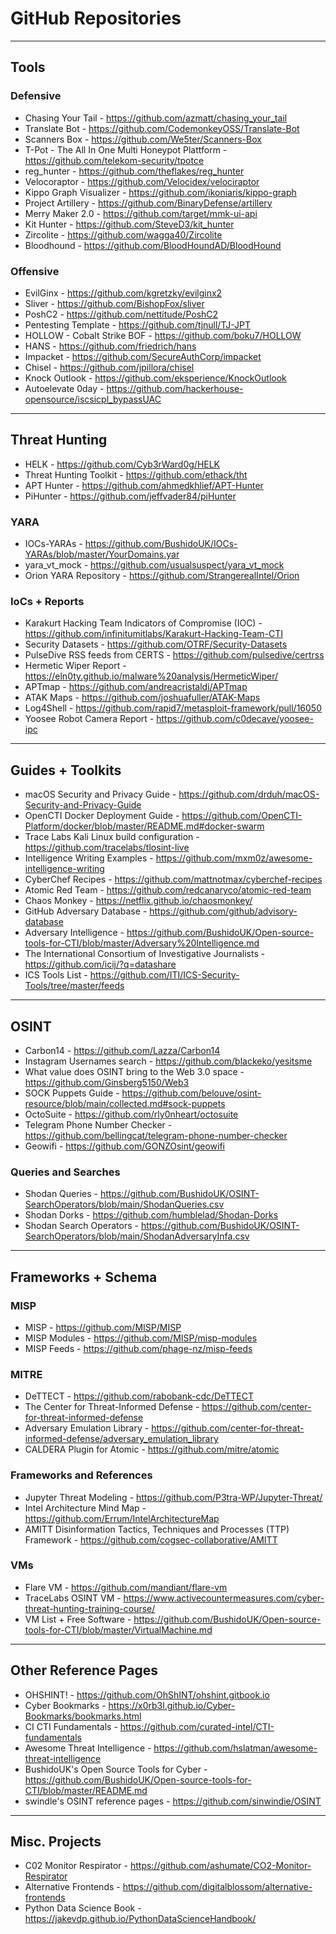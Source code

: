 # GitHub Repositories

___

## Tools

### Defensive 
* Chasing Your Tail - https://github.com/azmatt/chasing_your_tail
* Translate Bot - https://github.com/CodemonkeyOSS/Translate-Bot
* Scanners Box - https://github.com/We5ter/Scanners-Box
* T-Pot - The All In One Multi Honeypot Plattform - https://github.com/telekom-security/tpotce
* reg_hunter - https://github.com/theflakes/reg_hunter
* Velocoraptor - https://github.com/Velocidex/velociraptor
* Kippo Graph Visualizer - https://github.com/ikoniaris/kippo-graph
* Project Artillery - https://github.com/BinaryDefense/artillery
* Merry Maker 2.0 - https://github.com/target/mmk-ui-api
* Kit Hunter - https://github.com/SteveD3/kit_hunter
* Zircolite - https://github.com/wagga40/Zircolite
* Bloodhound - https://github.com/BloodHoundAD/BloodHound

### Offensive
* EvilGinx - https://github.com/kgretzky/evilginx2
* Sliver - https://github.com/BishopFox/sliver
* PoshC2 - https://github.com/nettitude/PoshC2
* Pentesting Template - https://github.com/tjnull/TJ-JPT
* HOLLOW - Cobalt Strike BOF - https://github.com/boku7/HOLLOW
* HANS - https://github.com/friedrich/hans
* Impacket - https://github.com/SecureAuthCorp/impacket
* Chisel - https://github.com/jpillora/chisel
* Knock Outlook - https://github.com/eksperience/KnockOutlook
* Autoelevate 0day - https://github.com/hackerhouse-opensource/iscsicpl_bypassUAC

___

## Threat Hunting 
* HELK - https://github.com/Cyb3rWard0g/HELK
* Threat Hunting Toolkit - https://github.com/ethack/tht
* APT Hunter - https://github.com/ahmedkhlief/APT-Hunter
* PiHunter - https://github.com/jeffvader84/piHunter

### YARA
* IOCs-YARAs - https://github.com/BushidoUK/IOCs-YARAs/blob/master/YourDomains.yar
* yara_vt_mock - https://github.com/usualsuspect/yara_vt_mock
* Orion YARA Repository - https://github.com/StrangerealIntel/Orion

### IoCs + Reports 
* Karakurt Hacking Team Indicators of Compromise (IOC) - https://github.com/infinitumitlabs/Karakurt-Hacking-Team-CTI
* Security Datasets - https://github.com/OTRF/Security-Datasets
* PulseDive RSS feeds from CERTS - https://github.com/pulsedive/certrss
* Hermetic Wiper Report - https://eln0ty.github.io/malware%20analysis/HermeticWiper/
* APTmap - https://github.com/andreacristaldi/APTmap
* ATAK Maps - https://github.com/joshuafuller/ATAK-Maps
* Log4Shell - https://github.com/rapid7/metasploit-framework/pull/16050
* Yoosee Robot Camera Report - https://github.com/c0decave/yoosee-ipc

___

## Guides + Toolkits
* macOS Security and Privacy Guide - https://github.com/drduh/macOS-Security-and-Privacy-Guide
* OpenCTI Docker Deployment Guide - https://github.com/OpenCTI-Platform/docker/blob/master/README.md#docker-swarm
* Trace Labs Kali Linux build configuration - https://github.com/tracelabs/tlosint-live
* Intelligence Writing Examples - https://github.com/mxm0z/awesome-intelligence-writing
* CyberChef Recipes - https://github.com/mattnotmax/cyberchef-recipes
* Atomic Red Team - https://github.com/redcanaryco/atomic-red-team
* Chaos Monkey - https://netflix.github.io/chaosmonkey/
* GitHub Adversary Database - https://github.com/github/advisory-database
* Adversary Intelligence - https://github.com/BushidoUK/Open-source-tools-for-CTI/blob/master/Adversary%20Intelligence.md
* The International Consortium of Investigative Journalists - https://github.com/icij/?q=datashare
* ICS Tools List - https://github.com/ITI/ICS-Security-Tools/tree/master/feeds

___

## OSINT 
* Carbon14 - https://github.com/Lazza/Carbon14
* Instagram Usernames search - https://github.com/blackeko/yesitsme
* What value does OSINT bring to the Web 3.0 space - https://github.com/Ginsberg5150/Web3
* SOCK Puppets Guide - https://github.com/belouve/osint-resource/blob/main/collected.md#sock-puppets
* OctoSuite - https://github.com/rly0nheart/octosuite
* Telegram Phone Number Checker - https://github.com/bellingcat/telegram-phone-number-checker
* Geowifi - https://github.com/GONZOsint/geowifi


### Queries and Searches 
* Shodan Queries - https://github.com/BushidoUK/OSINT-SearchOperators/blob/main/ShodanQueries.csv
* Shodan Dorks - https://github.com/humblelad/Shodan-Dorks
* Shodan Search Operators - https://github.com/BushidoUK/OSINT-SearchOperators/blob/main/ShodanAdversaryInfa.csv

___
 
## Frameworks + Schema
### MISP
* MISP - https://github.com/MISP/MISP 
* MISP Modules - https://github.com/MISP/misp-modules
* MISP Feeds - https://github.com/phage-nz/misp-feeds

### MITRE 
* DeTTECT - https://github.com/rabobank-cdc/DeTTECT
* The Center for Threat-Informed Defense - https://github.com/center-for-threat-informed-defense
* Adversary Emulation Library - https://github.com/center-for-threat-informed-defense/adversary_emulation_library
* CALDERA Plugin for Atomic - https://github.com/mitre/atomic

### Frameworks and References 
* Jupyter Threat Modeling - https://github.com/P3tra-WP/Jupyter-Threat/
* Intel Architecture Mind Map - https://github.com/Errum/IntelArchitectureMap
* AMITT Disinformation Tactics, Techniques and Processes (TTP) Framework - https://github.com/cogsec-collaborative/AMITT

### VMs
* Flare VM - https://github.com/mandiant/flare-vm
* TraceLabs OSINT VM - https://www.activecountermeasures.com/cyber-threat-hunting-training-course/
* VM List + Free Software - https://github.com/BushidoUK/Open-source-tools-for-CTI/blob/master/VirtualMachine.md
___

## Other Reference Pages 
* OHSHINT! -  https://github.com/OhShINT/ohshint.gitbook.io
* Cyber Bookmarks - https://x0rb3l.github.io/Cyber-Bookmarks/bookmarks.html 
* CI CTI Fundamentals - https://github.com/curated-intel/CTI-fundamentals
* Awesome Threat Intelligence - https://github.com/hslatman/awesome-threat-intelligence
* BushidoUK's Open Source Tools for Cyber - https://github.com/BushidoUK/Open-source-tools-for-CTI/blob/master/README.md
* swindle's OSINT reference pages - https://github.com/sinwindie/OSINT

___ 

## Misc.  Projects 
* C02 Monitor Respirator - https://github.com/ashumate/CO2-Monitor-Respirator
* Alternative Frontends - https://github.com/digitalblossom/alternative-frontends
* Python Data Science Book - https://jakevdp.github.io/PythonDataScienceHandbook/
